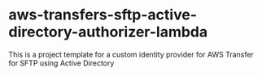 # aws-transfers-sftp-active-directory-authorizer-lambda
This is a project template for a custom identity provider for AWS Transfer for SFTP using Active Directory
